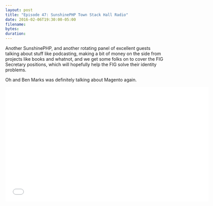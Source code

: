 ```yaml
---
layout: post
title: "Episode 47: SunshinePHP Town Stack Hall Radio"
date: 2016-02-06T19:30:00-05:00
filename:
bytes:
duration:
---
```


Another SunshinePHP, and another rotating panel of excellent guests talking about stuff like podcasting, making a bit of money on the side from projects like books and whatnot, and we get some folks on to cover the FIG Secretary positions, which will hopefully help the FIG solve their identity problems.

Oh and Ben Marks was definitely talking about Magento again.

<iframe width="640" height="360" src="//www.youtube.com/embed/OpPnIwh_Q6w" frameborder="0" allowfullscreen></iframe>
